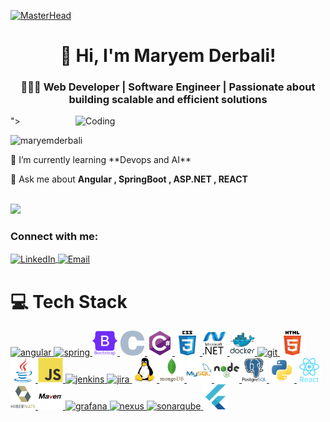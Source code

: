 [![MasterHead](https://www.pramukhdigital.com/wp-content/uploads/2018/07/New-PNC-Animated-Banners.gif)](https://rishavchanda.io)
<h1 align="center">👋 Hi, I'm Maryem Derbali!</h1>
<h3 align="center">👩🏻‍💻 Web Developer | Software Engineer | Passionate about building scalable and efficient solutions </h3>
<img align="right" alt="Coding" width="400" src="<img align="right" alt="Coding" width="400"src="https://github.com/maryemderbali/maryemderbali/blob/main/UTSEH078Aw.gif">">
<p align="left">
  <img src="https://komarev.com/ghpvc/?username=maryemderbali&label=Profile%20views&color=0e75b6&style=flat" alt="maryemderbali" />
</p>
🌱 I’m currently learning **Devops and AI**

💬 Ask me about **Angular , SpringBoot , ASP.NET , REACT** <br/> <br/>

![](https://github-readme-stats.vercel.app/api?username=maryemderbali&theme=radical&hide_border=false&include_all_commits=true&count_private=true)<br/>
<h3 align="left">Connect with me:</h3>
<p align="left">
  <!-- LinkedIn -->
  <a href="https://www.linkedin.com/in/maryem-derbali" target="blank">
    <img align="center" src="https://raw.githubusercontent.com/rahuldkjain/github-profile-readme-generator/master/src/images/icons/Social/linked-in-alt.svg" alt="LinkedIn" height="30" width="40" />
  </a>
  <!-- Email -->
  <a href="mailto:derbalimaryem@gmail.com" target="blank">
    <img align="center" src="https://upload.wikimedia.org/wikipedia/commons/4/4e/Gmail_Icon.png" alt="Email" height="30" width="40" />
  </a>
</p>

# 💻 Tech Stack
<p align="left">
  <!-- Angular -->
  <a href="https://angular.io" target="_blank" rel="noreferrer">
    <img src="https://angular.io/assets/images/logos/angular/angular.svg" alt="angular" width="40" height="40"/>
  </a>
    <!-- Spring Boot -->
  <a href="https://spring.io/" target="_blank" rel="noreferrer">
    <img src="https://www.vectorlogo.zone/logos/springio/springio-icon.svg" alt="spring" width="40" height="40"/>
  </a>
  <!-- Bootstrap -->
  <a href="https://getbootstrap.com" target="_blank" rel="noreferrer">
    <img src="https://raw.githubusercontent.com/devicons/devicon/master/icons/bootstrap/bootstrap-plain-wordmark.svg" alt="bootstrap" width="40" height="40"/>
  </a>
  <!-- C -->
  <a href="https://www.cprogramming.com/" target="_blank" rel="noreferrer">
    <img src="https://raw.githubusercontent.com/devicons/devicon/master/icons/c/c-original.svg" alt="c" width="40" height="40"/>
  </a>
  <!-- C# -->
  <a href="https://learn.microsoft.com/en-us/dotnet/csharp/" target="_blank" rel="noreferrer">
    <img src="https://raw.githubusercontent.com/devicons/devicon/master/icons/csharp/csharp-original.svg" alt="csharp" width="40" height="40"/>
  </a>
  <!-- CSS -->
  <a href="https://www.w3schools.com/css/" target="_blank" rel="noreferrer">
    <img src="https://raw.githubusercontent.com/devicons/devicon/master/icons/css3/css3-original-wordmark.svg" alt="css3" width="40" height="40"/>
  </a>
  <!-- .NET -->
  <a href="https://dotnet.microsoft.com/" target="_blank" rel="noreferrer">
    <img src="https://raw.githubusercontent.com/devicons/devicon/master/icons/dot-net/dot-net-original-wordmark.svg" alt="dotnet" width="40" height="40"/>
  </a>
  <!-- Docker -->
  <a href="https://www.docker.com/" target="_blank" rel="noreferrer">
    <img src="https://raw.githubusercontent.com/devicons/devicon/master/icons/docker/docker-original-wordmark.svg" alt="docker" width="40" height="40"/>
  </a>
  <!-- Git -->
  <a href="https://git-scm.com/" target="_blank" rel="noreferrer">
    <img src="https://www.vectorlogo.zone/logos/git-scm/git-scm-icon.svg" alt="git" width="40" height="40"/>
  </a>
  <!-- HTML -->
  <a href="https://www.w3.org/html/" target="_blank" rel="noreferrer">
    <img src="https://raw.githubusercontent.com/devicons/devicon/master/icons/html5/html5-original-wordmark.svg" alt="html5" width="40" height="40"/>
  </a>
  <!-- Java -->
  <a href="https://www.java.com" target="_blank" rel="noreferrer">
    <img src="https://raw.githubusercontent.com/devicons/devicon/master/icons/java/java-original.svg" alt="java" width="40" height="40"/>
  </a>
  <!-- JavaScript -->
  <a href="https://developer.mozilla.org/en-US/docs/Web/JavaScript" target="_blank" rel="noreferrer">
    <img src="https://raw.githubusercontent.com/devicons/devicon/master/icons/javascript/javascript-original.svg" alt="javascript" width="40" height="40"/>
  </a>
  <!-- Jenkins -->
  <a href="https://www.jenkins.io/" target="_blank" rel="noreferrer">
    <img src="https://www.vectorlogo.zone/logos/jenkins/jenkins-icon.svg" alt="jenkins" width="40" height="40"/>
  </a>
  <!-- Jira -->
  <a href="https://www.atlassian.com/software/jira" target="_blank" rel="noreferrer">
    <img src="https://www.vectorlogo.zone/logos/atlassian_jira/atlassian_jira-icon.svg" alt="jira" width="40" height="40"/>
  </a>
  <!-- Linux -->
  <a href="https://www.linux.org/" target="_blank" rel="noreferrer">
    <img src="https://raw.githubusercontent.com/devicons/devicon/master/icons/linux/linux-original.svg" alt="linux" width="40" height="40"/>
  </a>
  <!-- MongoDB -->
  <a href="https://www.mongodb.com/" target="_blank" rel="noreferrer">
    <img src="https://raw.githubusercontent.com/devicons/devicon/master/icons/mongodb/mongodb-original-wordmark.svg" alt="mongodb" width="40" height="40"/>
  </a>
  <!-- MySQL -->
  <a href="https://www.mysql.com/" target="_blank" rel="noreferrer">
    <img src="https://raw.githubusercontent.com/devicons/devicon/master/icons/mysql/mysql-original-wordmark.svg" alt="mysql" width="40" height="40"/>
  </a>
  <!-- Node.js -->
  <a href="https://nodejs.org" target="_blank" rel="noreferrer">
    <img src="https://raw.githubusercontent.com/devicons/devicon/master/icons/nodejs/nodejs-original-wordmark.svg" alt="nodejs" width="40" height="40"/>
  </a>
  <!-- PostgreSQL -->
  <a href="https://www.postgresql.org/" target="_blank" rel="noreferrer">
    <img src="https://raw.githubusercontent.com/devicons/devicon/master/icons/postgresql/postgresql-original-wordmark.svg" alt="postgresql" width="40" height="40"/>
  </a>
  <!-- Python -->
  <a href="https://www.python.org/" target="_blank" rel="noreferrer">
    <img src="https://raw.githubusercontent.com/devicons/devicon/master/icons/python/python-original.svg" alt="python" width="40" height="40"/>
  </a>
  <!-- React -->
  <a href="https://reactjs.org/" target="_blank" rel="noreferrer">
    <img src="https://raw.githubusercontent.com/devicons/devicon/master/icons/react/react-original-wordmark.svg" alt="react" width="40" height="40"/>
  </a>
  <!-- Hibernate -->
  <a href="https://hibernate.org/" target="_blank" rel="noreferrer">
    <img src="https://raw.githubusercontent.com/devicons/devicon/master/icons/hibernate/hibernate-original-wordmark.svg" alt="hibernate" width="40" height="40"/>
  </a>
  <!-- Maven -->
  <a href="https://maven.apache.org/" target="_blank" rel="noreferrer">
    <img src="https://raw.githubusercontent.com/devicons/devicon/master/icons/maven/maven-original-wordmark.svg" alt="maven" width="40" height="40"/>
  </a>
  <!-- Grafana -->
  <a href="https://grafana.com/" target="_blank" rel="noreferrer">
    <img src="https://www.vectorlogo.zone/logos/grafana/grafana-icon.svg" alt="grafana" width="40" height="40"/>
  </a>
  <!-- Nexus -->
  <a href="https://www.sonatype.com/products/nexus-repository" target="_blank" rel="noreferrer">
    <img src="https://www.vectorlogo.zone/logos/sonatype/sonatype-icon.svg" alt="nexus" width="40" height="40"/>
  </a>
  <!-- SonarQube -->
  <a href="https://www.sonarqube.org/" target="_blank" rel="noreferrer">
    <img src="https://www.sonarqube.org/logos/index/sonarqube-logo.svg" alt="sonarqube" width="40" height="40"/>
  </a>
  <!-- Flutter -->
  <a href="https://flutter.dev/" target="_blank" rel="noreferrer">
    <img src="https://raw.githubusercontent.com/devicons/devicon/master/icons/flutter/flutter-original.svg" alt="flutter" width="40" height="40"/>
  </a>
</p>
